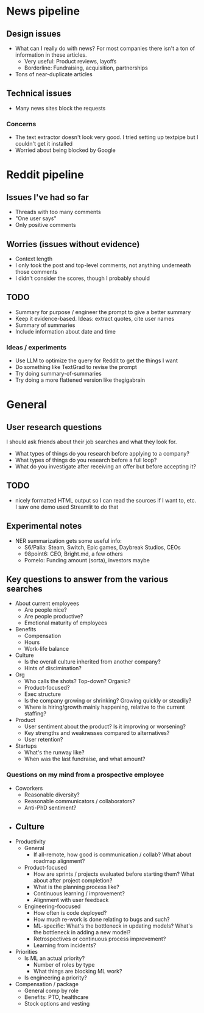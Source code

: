 # News pipeline

## Design issues

- What can I really do with news? For most companies there isn't a ton of information in these articles.
    - Very useful: Product reviews, layoffs
    - Borderline: Fundraising, acquisition, partnerships
- Tons of near-duplicate articles

## Technical issues

- Many news sites block the requests

### Concerns

- The text extractor doesn't look very good. I tried setting up textpipe but I couldn't get it installed
- Worried about being blocked by Google

# Reddit pipeline

## Issues I've had so far

- Threads with too many comments
- "One user says"
- Only positive comments

## Worries (issues without evidence)

- Context length
- I only took the post and top-level comments, not anything underneath those comments
- I didn't consider the scores, though I probably should

## TODO

- Summary for purpose / engineer the prompt to give a better summary
- Keep it evidence-based. Ideas: extract quotes, cite user names
- Summary of summaries
- Include information about date and time

### Ideas / experiments

- Use LLM to optimize the query for Reddit to get the things I want
- Do something like TextGrad to revise the prompt
- Try doing summary-of-summaries
- Try doing a more flattened version like thegigabrain

# General

## User research questions

I should ask friends about their job searches and what they look for.

- What types of things do you research before applying to a company?
- What types of things do you research before a full loop?
- What do you investigate after receiving an offer but before accepting it?

## TODO

- nicely formatted HTML output so I can read the sources if I want to, etc. I saw one demo used Streamlit to do that

## Experimental notes

- NER summarization gets some useful info:
    - S6/Palia: Steam, Switch, Epic games, Daybreak Studios, CEOs
    - 98point6: CEO, Bright.md, a few others
    - Pomelo: Funding amount (sorta), investors maybe


## Key questions to answer from the various searches

- About current employees
    - Are people nice?
    - Are people productive?
    - Emotional maturity of employees
- Benefits
    - Compensation
    - Hours
    - Work-life balance
- Culture
    - Is the overall culture inherited from another company?
    - Hints of discimination?
- Org
    - Who calls the shots? Top-down? Organic?
    - Product-focused?
    - Exec structure
    - Is the company growing or shrinking? Growing quickly or steadily?
    - Where is hiring/growth mainly happening, relative to the current staffing?
- Product
    - User sentiment about the product? Is it improving or worsening?
    - Key strengths and weaknesses compared to alternatives?
    - User retention?
- Startups
    - What's the runway like?
    - When was the last fundraise, and what amount?


### Questions on my mind from a prospective employee

- Coworkers
    - Reasonable diversity?
    - Reasonable communicators / collaborators?
    - Anti-PhD sentiment?
- Culture
    - 
- Productivity
    - General
        - If all-remote, how good is communication / collab? What about roadmap alignment?
    - Product-focused
        - How are sprints / projects evaluated before starting them? What about after project completion?
        - What is the planning process like?
        - Continuous learning / improvement?
        - Alignment with user feedback
    - Engineering-foocused
        - How often is code deployed?
        - How much re-work is done relating to bugs and such?
        - ML-specific: What's the bottleneck in updating models? What's the bottleneck in adding a new model?
        - Retrospectives or continuous process improvement?
        - Learning from incidents?
- Priorities
    - Is ML an actual priority?
        - Number of roles by type
        - What things are blocking ML work?
    - Is engineering a priority?
- Compensation / package
    - General comp by role
    - Benefits: PTO, healthcare
    - Stock options and vesting